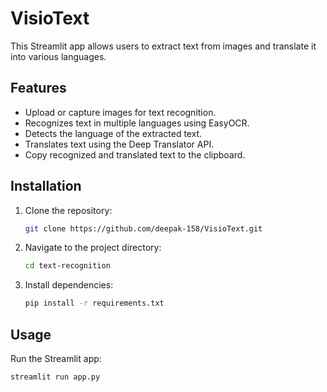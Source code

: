 # VisioText

This Streamlit app allows users to extract text from images and translate it into various languages.

## Features
- Upload or capture images for text recognition.
- Recognizes text in multiple languages using EasyOCR.
- Detects the language of the extracted text.
- Translates text using the Deep Translator API.
- Copy recognized and translated text to the clipboard.

## Installation
1. Clone the repository:
   ```bash
   git clone https://github.com/deepak-158/VisioText.git
   ```
2. Navigate to the project directory:
   ```bash
   cd text-recognition
   ```
3. Install dependencies:
   ```bash
   pip install -r requirements.txt
   ```

## Usage
Run the Streamlit app:
```bash
streamlit run app.py

 
